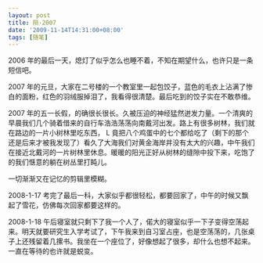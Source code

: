 ```yaml
---
layout: post
title: 陨·2007
date: '2009-11-14T14:31:00+08:00'
tags: [随笔]
---
```


2006 年的最后一天，熄灯了似乎怎么也睡不着，不知在期望什么，也许只是一条短信吧。

2007 年的元旦，大家在二号楼的一个教室里一起包饺子，蓝色的毛衣上沾满了惨白的面粉，红色的羽绒服掉泪了，我看得很清楚。最后吃到的饺子实在不敢恭维。

2007 年的五一长假，的确很长很长。久被压迫的神经猛然迸发力量。一个清爽的早晨我们几个骑着借来的自行车浩浩荡荡向南戴河出发。路上有很多树林，我们就在路边的一片小树林里吃东西， L 竟把八个鸡蛋中的七个都给吃了（剩下的那个还是后来才被我发现了）看久了大海我们对黄金海岸并没有太大的兴趣，中午我们在接近北戴河的一片树林里休息。暖暖的阳光正好从树林的缝隙中投下来，吃饱了的我们惬意的躺在树丛里打盹儿。

一切渐渐又在记忆的剪辑里模糊。

2008-1-17 考完了最后一科，大家似乎都很轻松，都要回家了，中午的时候又飘起了雪花，仿佛每次回家都要这样的。

2008-1-18 午后寝室就只剩下了我一个人了，偌大的寝室似乎一下子变得空荡起来。明天就要研究生入学考试了，下午我来到自习室占座，也是空荡荡的，几张桌子上还残留着几摞书。我坐在一个座位了，好像想起了很多，却什么也想不起来。一直在等待的也许就是蜕变。
